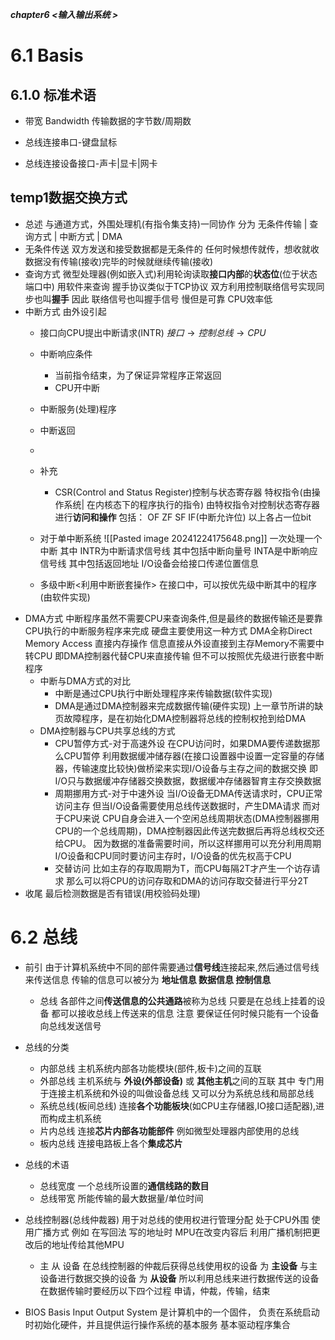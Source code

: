 ***chapter6 <输入输出系统 >***
# 6.1 Basis
## 6.1.0 标准术语
- 带宽 Bandwidth
	传输数据的字节数/周期数

- 总线连接串口-键盘鼠标
- 总线连接设备接口-声卡|显卡|网卡
## temp1数据交换方式
- 总述
	与通道方式，外围处理机(有指令集支持)一同协作
	分为
	无条件传输 | 查询方式 | 中断方式 | DMA
- 无条件传送
	双方发送和接受数据都是无条件的
	任何时候想传就传，想收就收
	数据没有传输(接收)完毕的时候就继续传输(接收)
- 查询方式
	微型处理器(例如嵌入式)利用轮询读取**接口内部**的**状态位**(位于状态端口中) 
	用软件来查询
	握手协议类似于TCP协议
	双方利用控制联络信号实现同步也叫**握手**
	因此 联络信号也叫握手信号
	慢但是可靠 CPU效率低
- 中断方式
	由外设引起
	- 接口向CPU提出中断请求(INTR)
		$接口\rightarrow 控制总线 \rightarrow CPU$
	- 中断响应条件
		- 当前指令结束，为了保证异常程序正常返回
		- CPU开中断
	- 中断服务(处理)程序
		
	- 中断返回
	-
	- 补充
		- CSR(Control and Status Register)控制与状态寄存器
			特权指令(由操作系统| 在内核态下的程序执行的指令)
			由特权指令对控制状态寄存器进行**访问和操作**
			包括：
				OF ZF SF IF(中断允许位)
				以上各占一位bit
			
	- 对于单中断系统
		![[Pasted image 20241224175648.png]]
		一次处理一个中断
		其中
		INTR为中断请求信号线 其中包括中断向量号
		INTA是中断响应信号线 其中包括返回地址
		I/O设备会给接口传递位置信息
	- 多级中断<利用中断嵌套操作>
		在接口中，可以按优先级中断其中的程序(由软件实现)
- DMA方式
	中断程序虽然不需要CPU来查询条件,但是最终的数据传输还是要靠CPU执行的中断服务程序来完成
	硬盘主要使用这一种方式
	DMA全称Direct Memory Access 直接内存操作
	信息直接从外设直接到主存Memory不需要中转CPU
	即DMA控制器代替CPU来直接传输
	但不可以按照优先级进行嵌套中断程序
	- 中断与DMA方式的对比
		- 中断是通过CPU执行中断处理程序来传输数据(软件实现)
		- DMA是通过DMA控制器来完成数据传输(硬件实现)
	上一章节所讲的缺页故障程序，是在初始化DMA控制器将总线的控制权抢到给DMA
	- DMA控制器与CPU共享总线的方式
		- CPU暂停方式-对于高速外设
			在CPU访问时，如果DMA要传递数据那么CPU暂停
			利用数据缓冲储存器(在接口设置器中设置一定容量的存储器，传输速度比较快)做桥梁来实现I/O设备与主存之间的数据交换
			即I/O只与数据缓冲存储器交换数据，数据缓冲存储器智育主存交换数据
		- 周期挪用方式-对于中速外设
			当I/O设备无DMA传送请求时，CPU正常访问主存
			但当I/O设备需要使用总线传送数据时，产生DMA请求
			而对于CPU来说 CPU自身会进入一个空闲总线周期状态(DMA控制器挪用CPU的一个总线周期)，DMA控制器因此传送完数据后再将总线权交还给CPU。
			因为数据的准备需要时间，所以这样挪用可以充分利用周期
			I/O设备和CPU同时要访问主存时，I/O设备的优先权高于CPU
		- 交替访问
				比如主存的存取周期为T，而CPU每隔2T才产生一个访存请求
				那么可以将CPU的访问存取和DMA的访问存取交替进行平分2T
- 收尾
	最后检测数据是否有错误(用校验码处理)

# 6.2 总线
- 前引
	由于计算机系统中不同的部件需要通过**信号线**连接起来,然后通过信号线来传送信息
	传输的信息可以被分为 **地址信息 数据信息 控制信息**
	- 总线
		各部件之间**传送信息的公共通路**被称为总线
		只要是在总线上挂着的设备 都可以接收总线上传送来的信息
		注意 要保证任何时候只能有一个设备向总线发送信号
- 总线的分类
	- 内部总线
		主机系统内部各功能模块(部件,板卡)之间的互联
	- 外部总线
		主机系统与 **外设(外部设备)** 或 **其他主机**之间的互联
		其中 专门用于连接主机系统和外设的叫做设备总线
	又可以分为系统总线和局部总线
	- 系统总线(板间总线)
		连接**各个功能板块**(如CPU主存储器,IO接口适配器),进而构成主机系统
	- 片内总线
		连接**芯片内部各功能部件** 例如微型处理器内部使用的总线
	- 板内总线
		连接电路板上各个**集成芯片**
- 总线的术语
	- 总线宽度
		一个总线所设置的**通信线路的数目**
	- 总线带宽
		所能传输的最大数据量/单位时间
- 总线控制器(总线仲裁器)
	用于对总线的使用权进行管理分配
	处于CPU外围 使用广播方式
	例如
		在写回法 写的地址时 MPU在改变内容后 利用广播机制把更改后的地址传给其他MPU
	- 主 从 设备
		在总线控制器的仲裁后获得总线使用权的设备 为 **主设备**
		与主设备进行数据交换的设备 为 **从设备**
	所以利用总线来进行数据传送的设备 在数据传输时要经历以下四个过程
	申请，仲裁，传输，结束















- BIOS
	Basis Input Output System
	是计算机中的一个固件，
	负责在系统启动时初始化硬件，并且提供运行操作系统的基本服务
	基本驱动程序集合